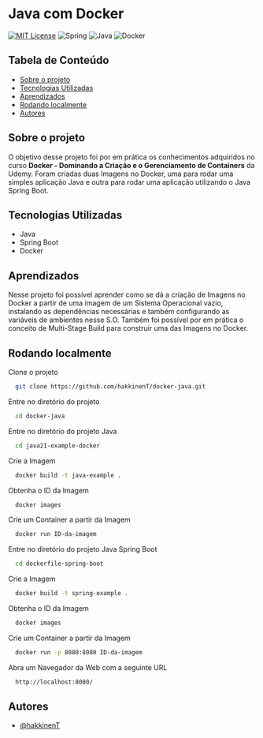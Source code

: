 
# Java com Docker

[![MIT License](https://img.shields.io/badge/License-MIT-green.svg?style=for-the-badge)](https://github.com/hakkinenT/docker-java/blob/main/LICENSE) 
![Spring](https://img.shields.io/badge/spring-%236DB33F.svg?style=for-the-badge&logo=spring&logoColor=white)
![Java](https://img.shields.io/badge/java-%23ED8B00.svg?style=for-the-badge&logo=openjdk&logoColor=white)
![Docker](https://img.shields.io/badge/docker-%230db7ed.svg?style=for-the-badge&logo=docker&logoColor=white)

## Tabela de Conteúdo
- [Sobre o projeto](#sobre-o-projeto)
- [Tecnologias Utilizadas](#tecnologias-utilizadas)
- [Aprendizados](#aprendizados)
- [Rodando localmente](#rodando-localmente)
- [Autores](#autores)

<a id="sobre-o-projeto"></a>
## Sobre o projeto
O objetivo desse projeto foi por em prática os conhecimentos adquiridos no curso **Docker - Dominando a Criação e o Gerenciamento de Containers** da Udemy.
Foram criadas duas Imagens no Docker, uma para rodar uma simples aplicação Java e outra para rodar uma aplicação utilizando o Java Spring Boot.

<a id="tecnologias-utilizadas"></a>
## Tecnologias Utilizadas

- Java
- Spring Boot
- Docker

<a id="aprendizados"></a>
## Aprendizados

Nesse projeto foi possível aprender como se dá a criação de Imagens no Docker a partir de uma imagem de um Sistema Operacional vazio, 
instalando as dependências necessárias e também configurando as variáveis de ambientes nesse S.O. 
Também foi possível por em prática o conceito de Multi-Stage Build para construir uma das Imagens no Docker.

<a id="rodando-localmente"></a>
## Rodando localmente

Clone o projeto

```bash
  git clone https://github.com/hakkinenT/docker-java.git
```

Entre no diretório do projeto

```bash
  cd docker-java
```

Entre no diretório do projeto Java

```bash
  cd java21-example-docker
```
Crie a Imagem

```bash
  docker build -t java-example .
```

Obtenha o ID da Imagem

```bash
  docker images
```

Crie um Container a partir da Imagem

```bash
  docker run ID-da-imagem
```

Entre no diretório do projeto Java Spring Boot

```bash
  cd dockerfile-spring-boot
```
Crie a Imagem

```bash
  docker build -t spring-example .
```

Obtenha o ID da Imagem

```bash
  docker images
```

Crie um Container a partir da Imagem

```bash
  docker run -p 8080:8080 ID-da-imagem
```

Abra um Navegador da Web com a seguinte URL
```bash
  http://localhost:8080/
```

<a id="autores"></a>
## Autores

- [@hakkinenT](https://github.com/hakkinenT)
